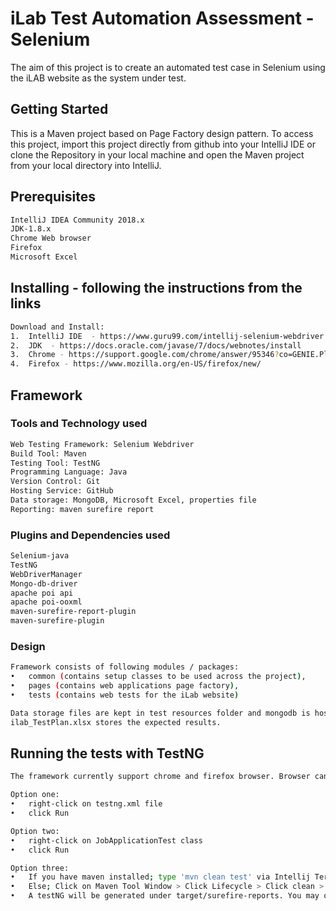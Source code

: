 # iLab Test Automation Assessment - Selenium

The aim of this project is to create an automated test case in Selenium using the iLAB website as the system under test.

## Getting Started

This is a Maven project based on Page Factory design pattern. To access this project, import this project directly from github into your IntelliJ IDE or clone the Repository in your local machine and open the Maven project from your local directory into IntelliJ.

## Prerequisites

```bash
IntelliJ IDEA Community 2018.x
JDK-1.8.x
Chrome Web browser
Firefox
Microsoft Excel
```

## Installing - following the instructions from the links
```bash
Download and Install:
1.	IntelliJ IDE  - https://www.guru99.com/intellij-selenium-webdriver.html#2
2.	JDK  - https://docs.oracle.com/javase/7/docs/webnotes/install
3.	Chrome - https://support.google.com/chrome/answer/95346?co=GENIE.Platform%3DDesktop&hl=en-GB
4.  Firefox - https://www.mozilla.org/en-US/firefox/new/
```

## Framework
### Tools and Technology used
```bash
Web Testing Framework: Selenium Webdriver
Build Tool: Maven
Testing Tool: TestNG
Programming Language: Java
Version Control: Git
Hosting Service: GitHub
Data storage: MongoDB, Microsoft Excel, properties file
Reporting: maven surefire report
```

### Plugins and Dependencies used
```bash
Selenium-java
TestNG
WebDriverManager
Mongo-db-driver
apache poi api
apache poi-ooxml
maven-surefire-report-plugin
maven-surefire-plugin
```

### Design
```bash
Framework consists of following modules / packages:
•	common (contains setup classes to be used across the project), 
•	pages (contains web applications page factory), 
•	tests (contains web tests for the iLab website) 
```

```bash
Data storage files are kept in test resources folder and mongodb is hosted on the cloud as a cluster. ilab.properties files stores the browser name, test url and reference id which will be used to access a specific document in mongodb.
ilab_TestPlan.xlsx stores the expected results.
```

## Running the tests with TestNG

```bash
The framework currently support chrome and firefox browser. Browser can be specified in the ilab.properties file at selenium.browser.name. 
```

```bash
Option one:
•	right-click on testng.xml file
•	click Run
```

```bash
Option two:
•	right-click on JobApplicationTest class
•	click Run
```

```bash
Option three:
•	If you have maven installed; type 'mvn clean test' via Intellij Terminal
•	Else; Click on Maven Tool Window > Click Lifecycle > Click clean > then Click test
•	A testNG will be generated under target/surefire-reports. You may open the index.html file via a browser
```
